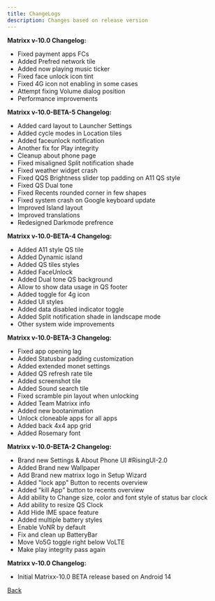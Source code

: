```yaml
---
title: ChangeLogs
description: Changes based on release version
---
```


<b>Matrixx v-10.0 Changelog:</b>
- Fixed payment apps FCs
- Added Prefred network tile
- Added now playing music ticker
- Fixed face unlock icon tint
- Fixed 4G icon not enabling in some cases
- Attempt fixing Volume dialog position
- Performance improvements

<b>Matrixx v-10.0-BETA-5 Changelog:</b>
- Added card layout to Launcher Settings
- Added cycle modes in Location tiles
- Added faceunlock notification
- Another fix for Play integrity
- Cleanup about phone page
- Fixed misaligned Split notification shade
- Fixed weather widget crash
- Fixed QQS Brightness slider top padding on A11 QS style
- Fixed QS Dual tone
- Fixed Recents rounded corner in few shapes
- Fixed system crash on Google keyboard update
- Improved Island layout
- Improved translations
- Redesigned Darkmode prefrence

<b>Matrixx v-10.0-BETA-4 Changelog:</b>
- Added A11 style QS tile
- Added Dynamic island
- Added QS tiles styles
- Added FaceUnlock
- Added Dual tone QS background
- Allow to show data usage in QS footer
- Added toggle for 4g icon
- Added UI styles
- Added data disabled indicator toggle
- Added Split notification shade in landscape mode
- Other system wide improvements

<b>Matrixx v-10.0-BETA-3 Changelog:</b>
- Fixed app opening lag
- Added Statusbar padding customization
- Added extended monet settings
- Added QS refresh rate tile
- Added screenshot tile
- Added Sound search tile
- Fixed scramble pin layout when unlocking
- Added Team Matrixx info
- Added new bootanimation
- Unlock cloneable apps for all apps
- Added back 4x4 app grid
- Added Rosemary font

<b>Matrixx v-10.0-BETA-2 Changelog:</b>
- Brand new Settings & About Phone UI #RisingUI-2.0
- Added Brand new Wallpaper
- Add Brand new matrixx logo in Setup Wizard
- Added "lock app" Button to  recents overview 
- Added "kill App" button to recents overview
- Add ability to Change size, color and font style of status bar clock 
- Add ability to resize QS Clock
- Add Hide IME space feature
- Added multiple battery styles
- Enable VoNR by default
- Fix and clean up BatteryBar
- Move Vo5G toggle right below VoLTE
- Make play integrity pass again

<b>Matrixx v-10.0 Changelog:</b>
- Initial Matrixx-10.0 BETA release based on Android 14

[Back](./)
